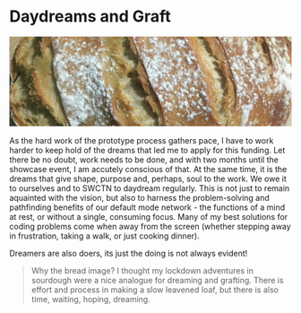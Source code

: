 # Daydreams and Graft

![a close up of a sourdough loaf](/images/sourdough.png)

As the hard work of the prototype process gathers pace, I have to work harder to keep hold of the dreams that led me to apply for this funding. Let there be no doubt, work needs to be done, and with two months until the showcase event, I am accutely conscious of that. At the same time, it is the dreams that give shape, purpose and, perhaps, soul to the work. We owe it to ourselves and to SWCTN to daydream regularly. This is not just to remain aquainted with the vision, but also to harness the problem-solving and pathfinding benefits of our default mode network - the functions of a mind at rest, or without a single, consuming focus. Many of my best solutions for coding problems come when away from the screen (whether stepping away in frustration, taking a walk, or just cooking dinner).

Dreamers are also doers, its just the doing is not always evident!

> Why the bread image? I thought my lockdown adventures in sourdough were a nice analogue for dreaming and grafting. There is effort and process in making a slow leavened loaf, but there is also time, waiting, hoping, dreaming.
